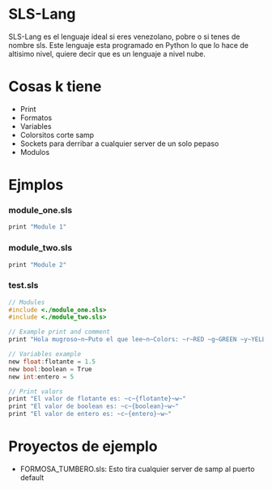 # SLS-Lang
SLS-Lang es el lenguaje ideal si eres venezolano, pobre o si tenes de nombre sls. Este lenguaje esta programado en Python lo que lo hace de altisimo nivel, quiere decir que es un lenguaje a nivel nube.

# Cosas k tiene
- Print
- Formatos
- Variables
- Colorsitos corte samp
- Sockets para derribar a cualquier server de un solo pepaso
- Modulos

# Ejmplos
### module_one.sls
```c
print "Module 1"
```
### module_two.sls
```c
print "Module 2"
```
### test.sls
```c
// Modules
#include <./module_one.sls>
#include <./module_two.sls>

// Example print and comment
print "Hola mugroso~n~Puto el que lee~n~Colors: ~r~RED ~g~GREEN ~y~YELLOW ~b~BLUE ~m~MAGENTA ~c~CYAN ~w~WHITE ~n~"

// Variables example
new float:flotante = 1.5
new bool:boolean = True
new int:entero = 5

// Print valors
print "El valor de flotante es: ~c~{flotante}~w~"
print "El valor de boolean es: ~c~{boolean}~w~"
print "El valor de entero es: ~c~{entero}~w~"
```

# Proyectos de ejemplo
- FORMOSA_TUMBERO.sls: Esto tira cualquier server de samp al puerto default